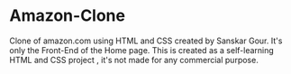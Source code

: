 # Amazon-Clone
Clone of amazon.com using HTML and CSS created by Sanskar Gour. It's only the Front-End of the Home page. This is created as a self-learning HTML and CSS project , it's not made for any commercial purpose.
